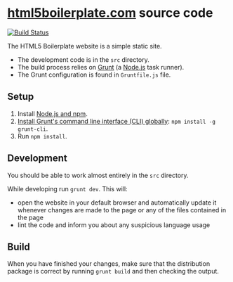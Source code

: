 # [html5boilerplate.com](http://html5boilerplate.com/) source code

[![Build Status](https://travis-ci.org/h5bp/html5boilerplate.com.svg)](https://travis-ci.org/h5bp/html5boilerplate.com)

The HTML5 Boilerplate website is a simple static site.

* The development code is in the `src` directory.
* The build process relies on [Grunt](http://gruntjs.com) (a
  [Node.js](http://nodejs.org) task runner).
* The Grunt configuration is found in `Gruntfile.js` file.

## Setup

1. Install [Node.js and npm](http://nodejs.org/download/).
2. [Install Grunt's command line interface (CLI)
   globally](http://gruntjs.com/getting-started#installing-the-cli):
   `npm install -g grunt-cli`.
3. Run `npm install`.

## Development

You should be able to work almost entirely in the `src` directory.

While developing run `grunt dev`. This will:

* open the website in your default browser and automatically update it whenever
changes are made to the page or any of the files contained in the page
* lint the code and inform you about any suspicious language usage

## Build

When you have finished your changes, make sure that the distribution package
is correct by running `grunt build` and then checking the output.
